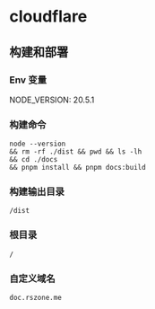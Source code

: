 # cloudflare

## 构建和部署
### Env 变量
NODE_VERSION: 20.5.1

### 构建命令
```
node --version 
&& rm -rf ./dist && pwd && ls -lh 
&& cd ./docs 
&& pnpm install && pnpm docs:build
```

### 构建输出目录
```text
/dist
```

### 根目录
```text
/
```

### 自定义域名
```text
doc.rszone.me
```